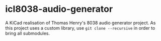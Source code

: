 # icl8038-audio-generator

A KiCad realisation of Thomas Henry's 8038 audio generator project.
As this project uses a custom library, use `git clone --recursive` in order to bring all submodules.